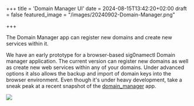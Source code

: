 +++
title = 'Domain Manager UI'
date = 2024-08-15T13:42:20+02:00
draft = false
featured_image = "/images/20240902-Domain-Manager.png"

+++

The Domain Manager app can register new domains and create new services within it.

We have an early prototype for a browser-based sig0namectl Domain manager application. The current version can register new domains as well as create new web services within any of your domains. Under advanced options it also allows the backup and import of domain keys into the browser environment. Even though it's under heavy development, take a sneak peak at a recent snapshot of the [domain_manager](https://sig0namectl.networkcommons.org/domain_manager.html) app.

<img class="special-img-class" src="/images/20240902-Domain-Manager.png" />
